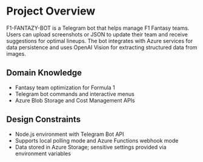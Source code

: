 # Project Overview

F1-FANTAZY-BOT is a Telegram bot that helps manage F1 Fantasy teams. Users can upload screenshots or JSON to update their team and receive suggestions for optimal lineups. The bot integrates with Azure services for data persistence and uses OpenAI Vision for extracting structured data from images.

## Domain Knowledge
- Fantasy team optimization for Formula 1
- Telegram bot commands and interactive menus
- Azure Blob Storage and Cost Management APIs

## Design Constraints
- Node.js environment with Telegram Bot API
- Supports local polling mode and Azure Functions webhook mode
- Data stored in Azure Storage; sensitive settings provided via environment variables

